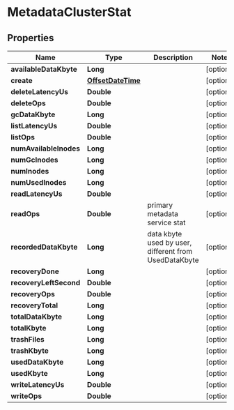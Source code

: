 # MetadataClusterStat

## Properties
Name | Type | Description | Notes
------------ | ------------- | ------------- | -------------
**availableDataKbyte** | **Long** |  |  [optional]
**create** | [**OffsetDateTime**](OffsetDateTime.md) |  |  [optional]
**deleteLatencyUs** | **Double** |  |  [optional]
**deleteOps** | **Double** |  |  [optional]
**gcDataKbyte** | **Long** |  |  [optional]
**listLatencyUs** | **Double** |  |  [optional]
**listOps** | **Double** |  |  [optional]
**numAvailableInodes** | **Long** |  |  [optional]
**numGcInodes** | **Long** |  |  [optional]
**numInodes** | **Long** |  |  [optional]
**numUsedInodes** | **Long** |  |  [optional]
**readLatencyUs** | **Double** |  |  [optional]
**readOps** | **Double** | primary metadata service stat |  [optional]
**recordedDataKbyte** | **Long** | data kbyte used by user, different from UsedDataKbyte |  [optional]
**recoveryDone** | **Long** |  |  [optional]
**recoveryLeftSecond** | **Double** |  |  [optional]
**recoveryOps** | **Double** |  |  [optional]
**recoveryTotal** | **Long** |  |  [optional]
**totalDataKbyte** | **Long** |  |  [optional]
**totalKbyte** | **Long** |  |  [optional]
**trashFiles** | **Long** |  |  [optional]
**trashKbyte** | **Long** |  |  [optional]
**usedDataKbyte** | **Long** |  |  [optional]
**usedKbyte** | **Long** |  |  [optional]
**writeLatencyUs** | **Double** |  |  [optional]
**writeOps** | **Double** |  |  [optional]

